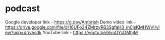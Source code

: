 # podcast

Google developer link - https://g.dev/Ambrish
Demo video link - https://drive.google.com/file/d/16UFo34ZMrzyRB3SgfaH3_in0IsKMHWVI/view?usp=drivesdk
YouTube link - https://youtu.be/8vuOYcDMhjM
